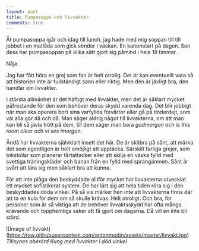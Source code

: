 ```yaml
---
layout: post
title: Pumpasoppa och livvakter
comments: true
---
```


Åt pumpasoppa igår och idag till lunch, jag hade med mig soppan till till jobbet i en matlåda som gick sönder i väskan. En kanonstart på dagen. Sen dess har pumpasoppan  på olika sätt gjort sig påmind i hela 18 timmar. 

Nåja. 

Jag har fått höra en grej som fan är helt otrolig. Det är kan eventuellt vara så att historien inte är fullständigt sann eller riktig. Men den är jävligt bra, den handlar om livvakter. 

I största allmänhet är det häftigt med livvakter, men det är såklart mycket påfrestande för den som behöver deras skydd varenda dag. Det blir jobbigt när man ska operera bort sina varfyllda fotvårtor eller gå på tinderdejt, som väl alla gör då och då. Man säger aldrig något till livvakterna, om att man kan bli så jävla trött på dem, till dem säger man bara <i>godmorgon</i> och <i>is this room clear</i> och <i>vi ses imorgon</i>. 

Ändå har livvakterna självklart insett det här. De är skitbra på sånt, att märka det som egentligen är helt omöjligt att upptäcka. Särskilt farliga grejer, som tokstollar som planerar tårtattacker eller att skilja en väska fylld med svettiga träningskläder och banan från en fylld med sprängämnen. Sånt är svårt att lära sig men såklart bra att kunna. 

För att inte plåga den beskyddade alltför mycket har livvakterna utvecklat ett mycket sofistikerat system. De har lärt sig att hela tiden röra sig i den beskyddades döda vinkel. På så vis märker hen inte att livvakterna finns där att ta en kula för dem om så skulle krävas. Helt otroligt. Och bra, för personer som är så viktiga att de behöver livvaktsskydd har ofta många krävande och topphemliga saker att få gjort om dagarna. Då vill en inte bli störd.  

![Image of livvakt]
(https://raw.githubusercontent.com/antonmodin/assets/master/livvakt.jpg)
<i>Tillsynes oberörd Kung med livvakter i död vinkel</i>


